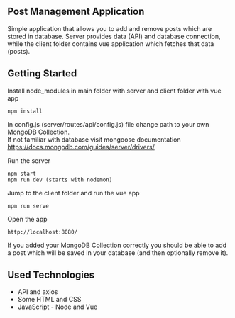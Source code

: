 ## Post Management Application
Simple application that allows you to add and remove posts which are stored in database. Server provides data (API) and database connection, while the client folder contains vue application which fetches that data (posts).

## Getting Started

Install node_modules in main folder with server and client folder with vue app
```
npm install
```

In config.js (server/routes/api/config.js) file change path to your own MongoDB Collection.\
If not familiar with database visit mongoose documentation https://docs.mongodb.com/guides/server/drivers/

Run the server
```
npm start
npm run dev (starts with nodemon)
```
Jump to the client folder and run the vue app
```
npm run serve
```
Open the app
```
http://localhost:8080/
```

If you added your MongoDB Collection correctly you should be able to add a post which will be saved in your database (and then optionally remove it).

## Used Technologies
* API and axios
* Some HTML and CSS
* JavaScript - Node and Vue
